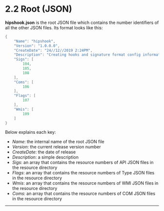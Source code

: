# 2.2 Root (JSON)

**hipshook.json** is the root JSON file which contains the number identifiers of all the other JSON files. Its format looks like this:

```C++
{
    "Name": "hipshook",
    "Version": "1.0.0.0",
    "CreateDate": "24//12//2019 2:24PM",
    "Description": "Creating hooks and signature format config information head file",
    "Sigs": [
        104,
        105,
        108
    ],
    "Coms": [
        106
    ],
    "Flags": [
        107
    ],
    "Wmis": [
        109
    ]
}
```


Below explains each key:

* _Name_: the internal name of the root JSON file
* _Version_: the current release version number
* _CreateDate_: the date of release
* _Description_: a simple description
* _Sigs_: an array that contains the resource numbers of API JSON files in the resource directory
* _Flags_: an array that contains the resource numbers of Type JSON files in the resource directory
* _Wmis_: an array that contains the resource numbers of WMI JSON files in the resource directory
* _Coms_: an array that contains the resource numbers of COM JSON files in the resource directory



------

